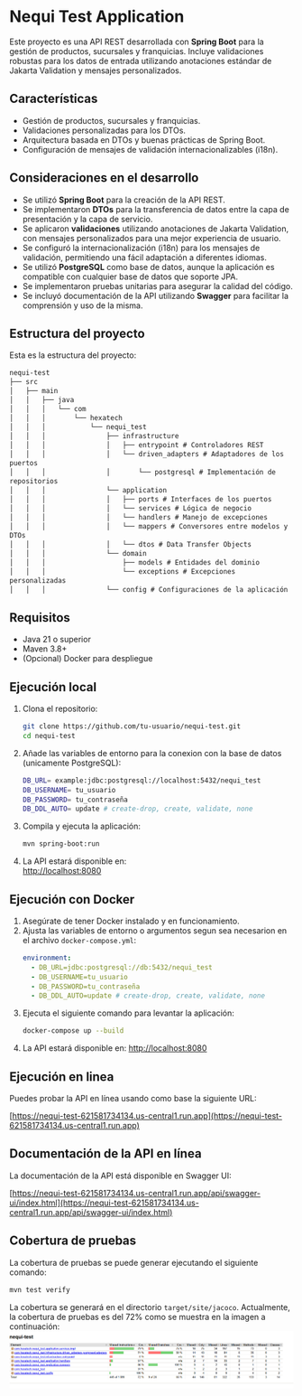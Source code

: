 # Nequi Test Application

Este proyecto es una API REST desarrollada con **Spring Boot** para la gestión de productos, sucursales y franquicias. Incluye validaciones robustas para los datos de entrada utilizando anotaciones estándar de Jakarta Validation y mensajes personalizados.

## Características

- Gestión de productos, sucursales y franquicias.
- Validaciones personalizadas para los DTOs.
- Arquitectura basada en DTOs y buenas prácticas de Spring Boot.
- Configuración de mensajes de validación internacionalizables (i18n).

## Consideraciones en el desarrollo

- Se utilizó **Spring Boot** para la creación de la API REST.
- Se implementaron **DTOs** para la transferencia de datos entre la capa de presentación y la capa de servicio.
- Se aplicaron **validaciones** utilizando anotaciones de Jakarta Validation, con mensajes personalizados para una mejor experiencia de usuario.
- Se configuró la internacionalización (i18n) para los mensajes de validación, permitiendo una fácil adaptación a diferentes idiomas.
- Se utilizó **PostgreSQL** como base de datos, aunque la aplicación es compatible con cualquier base de datos que soporte JPA.
- Se implementaron pruebas unitarias para asegurar la calidad del código.
- Se incluyó documentación de la API utilizando **Swagger** para facilitar la comprensión y uso de la misma.
## Estructura del proyecto
Esta es la estructura del proyecto:
```
nequi-test
├── src
│   ├── main
│   │   ├── java
│   │   │   └── com
│   │   │       └── hexatech
│   │   │           └── nequi_test
│   │   │               ├── infrastructure
│   │   │               │   ├── entrypoint # Controladores REST
│   │   │               │   └── driven_adapters # Adaptadores de los puertos
│   │   │               │       └── postgresql # Implementación de repositorios
│   │   │               └── application
│   │   │               │   ├── ports # Interfaces de los puertos
│   │   │               │   └── services # Lógica de negocio
│   │   │               │   └── handlers # Manejo de excepciones
│   │   │               │   └── mappers # Conversores entre modelos y DTOs
│   │   │               │   └── dtos # Data Transfer Objects
│   │   │               └── domain
│   │   │                   ├── models # Entidades del dominio
│   │   │                   └── exceptions # Excepciones personalizadas
│   │   │               └── config # Configuraciones de la aplicación

```



## Requisitos

- Java 21 o superior
- Maven 3.8+
- (Opcional) Docker para despliegue

## Ejecución local

1. Clona el repositorio:
    ```sh
    git clone https://github.com/tu-usuario/nequi-test.git
    cd nequi-test
    ```
2. Añade las variables de entorno para la conexion con la base de datos (unicamente PostgreSQL):
    ```sh
    DB_URL= example:jdbc:postgresql://localhost:5432/nequi_test
    DB_USERNAME= tu_usuario
    DB_PASSWORD= tu_contraseña
    DB_DDL_AUTO= update # create-drop, create, validate, none
    ```
3. Compila y ejecuta la aplicación:
    ```sh
    mvn spring-boot:run
    ```
4. La API estará disponible en:  
   [http://localhost:8080](http://localhost:8080)


## Ejecución con Docker
1. Asegúrate de tener Docker instalado y en funcionamiento.
2. Ajusta las variables de entorno o argumentos segun sea necesarion en el archivo `docker-compose.yml`:
    ```yaml
    environment:
      - DB_URL=jdbc:postgresql://db:5432/nequi_test
      - DB_USERNAME=tu_usuario
      - DB_PASSWORD=tu_contraseña
      - DB_DDL_AUTO=update # create-drop, create, validate, none
    ```
3. Ejecuta el siguiente comando para levantar la aplicación:
    ```sh
    docker-compose up --build
    ```
4. La API estará disponible en:
    [http://localhost:8080](http://localhost:8080)

## Ejecución en linea
Puedes probar la API en línea usando como base la siguiente URL:

[https://nequi-test-621581734134.us-central1.run.app](https://nequi-test-621581734134.us-central1.run.app)

## Documentación de la API en línea
La documentación de la API está disponible en Swagger UI:

[https://nequi-test-621581734134.us-central1.run.app/api/swagger-ui/index.html](https://nequi-test-621581734134.us-central1.run.app/api/swagger-ui/index.html)

## Cobertura de pruebas
La cobertura de pruebas se puede generar ejecutando el siguiente comando:

```sh
mvn test verify
``` 
La cobertura se generará en el directorio `target/site/jacoco`.
Actualmente, la cobertura de pruebas es del 72% como se muestra en la imagen a continuación:
![Cobertura de pruebas](./assets/test-coverage.png)